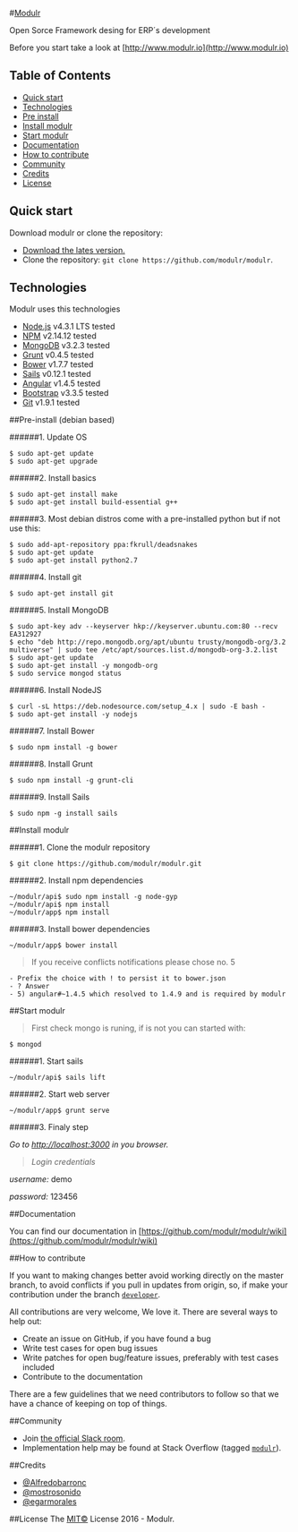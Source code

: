 #[Modulr](http://www.modulr.io)

Open Sorce  Framework desing for ERP´s development

Before you start take a look at [http://www.modulr.io](http://www.modulr.io)



## Table of Contents

- [Quick start](#quick-start)
- [Technologies](#technologies)
- [Pre install](#pre-install)
- [Install modulr](#install-modulr)
- [Start modulr](#start-modulr)
- [Documentation](#documentation)
- [How to contribute](#how-to-contribute)
- [Community](#community)
- [Credits](#credits)
- [License](#license)



## Quick start

Download modulr or clone the repository:

- [Download the lates version.](https://github.com/modulr/modulr/archive/master.zip)
- Clone the repository: `git clone https://github.com/modulr/modulr`.



## Technologies

Modulr uses this technologies

- [Node.js](https://nodejs.org/en/) v4.3.1 LTS tested
- [NPM](https://www.npmjs.com/) v2.14.12 tested
- [MongoDB](https://www.mongodb.org/) v3.2.3 tested
- [Grunt](http://gruntjs.com/) v0.4.5 tested
- [Bower](http://bower.io/) v1.7.7 tested
- [Sails](http://sailsjs.org/) v0.12.1 tested
- [Angular](https://angularjs.org/) v1.4.5 tested
- [Bootstrap](http://getbootstrap.com/) v3.3.5 tested
- [Git](https://git-scm.com/) v1.9.1 tested



##Pre-install (debian based)

######1. Update OS

```
$ sudo apt-get update
$ sudo apt-get upgrade
```
######2. Install basics

```
$ sudo apt-get install make
$ sudo apt-get install build-essential g++
```

######3. Most debian distros come with a pre-installed python but if not use this:

```
$ sudo add-apt-repository ppa:fkrull/deadsnakes
$ sudo apt-get update
$ sudo apt-get install python2.7
```

######4. Install git

```
$ sudo apt-get install git
```

######5. Install MongoDB

```
$ sudo apt-key adv --keyserver hkp://keyserver.ubuntu.com:80 --recv EA312927
$ echo "deb http://repo.mongodb.org/apt/ubuntu trusty/mongodb-org/3.2 multiverse" | sudo tee /etc/apt/sources.list.d/mongodb-org-3.2.list
$ sudo apt-get update
$ sudo apt-get install -y mongodb-org
$ sudo service mongod status
```

######6. Install NodeJS

```
$ curl -sL https://deb.nodesource.com/setup_4.x | sudo -E bash -
$ sudo apt-get install -y nodejs
```

######7. Install Bower

```
$ sudo npm install -g bower
```

######8. Install Grunt

```
$ sudo npm install -g grunt-cli
```

######9. Install Sails

```
$ sudo npm -g install sails
```



##Install modulr

######1. Clone the modulr repository

```
$ git clone https://github.com/modulr/modulr.git
```

######2. Install npm dependencies

```
~/modulr/api$ sudo npm install -g node-gyp
~/modulr/api$ npm install
~/modulr/app$ npm install
```

######3. Install bower dependencies

```
~/modulr/app$ bower install
```

> If you receive conflicts notifications please chose no. 5

```
- Prefix the choice with ! to persist it to bower.json
- ? Answer
- 5) angular#~1.4.5 which resolved to 1.4.9 and is required by modulr
```



##Start modulr

> First check mongo is runing, if is not you can started with:

```
$ mongod
```

######1. Start sails

```
~/modulr/api$ sails lift
```

######2. Start web server

```
~/modulr/app$ grunt serve
```

######3. Finaly step

*Go to [http://localhost:3000](http://localhost:3000) in you browser.*

>_Login credentials_

*username:* demo

*password:* 123456



##Documentation

You can find our documentation in [https://github.com/modulr/modulr/wiki](https://github.com/modulr/modulr/wiki)


##How to contribute

If you want to making changes better avoid working directly on the master branch, to avoid conflicts if you pull in updates from origin, so, if make your contribution under the branch [`developer`](https://github.com/modulr/modulr/tree/developer).

All contributions are very welcome, We love it. There are several ways to help out:

- Create an issue on GitHub, if you have found a bug
- Write test cases for open bug issues
- Write patches for open bug/feature issues, preferably with test cases included
- Contribute to the documentation

There are a few guidelines that we need contributors to follow so that we have a chance of keeping on top of things.



##Community

- Join [the official Slack room](https://modulr.slack.com/).
- Implementation help may be found at Stack Overflow (tagged [`modulr`](http://stackoverflow.com/questions/tagged/modulr)).

##Credits

- [@Alfredobarronc](https://twitter.com/alfredobarronc)
- [@mostrosonido](https://twitter.com/mostrosonido)
- [@egarmorales](https://twitter.com/egarmorales)

##License
The [MIT©](https://github.com/modulr/modulr/blob/master/LICENSE) License 2016 - Modulr.
